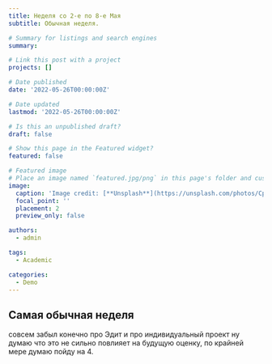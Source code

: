 ```yaml
---
title: Неделя со 2-е по 8-е Мая
subtitle: Обычная неделя.

# Summary for listings and search engines
summary:

# Link this post with a project
projects: []

# Date published
date: '2022-05-26T00:00:00Z'

# Date updated
lastmod: '2022-05-26T00:00:00Z'

# Is this an unpublished draft?
draft: false

# Show this page in the Featured widget?
featured: false

# Featured image
# Place an image named `featured.jpg/png` in this page's folder and customize its options here.
image:
  caption: 'Image credit: [**Unsplash**](https://unsplash.com/photos/CpkOjOcXdUY)'
  focal_point: ''
  placement: 2
  preview_only: false

authors:
  - admin

tags:
  - Academic

categories:
  - Demo
---
```


## Самая обычная неделя


совсем забыл конечно про Эдит и про индивидуальный проект ну думаю что это не сильно повлияет на будущую оценку, по крайней мере думаю пойду на 4.
